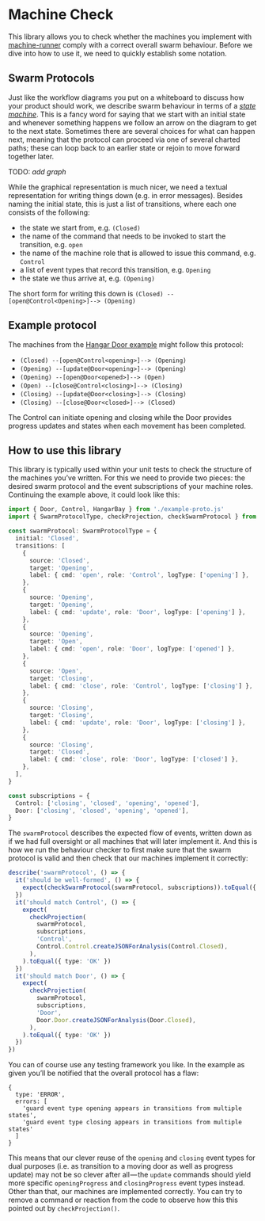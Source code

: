 # Machine Check

This library allows you to check whether the machines you implement with [machine-runner](https://www.npmjs.com/package/@actyx/machine-runner) comply with a correct overall swarm behaviour.
Before we dive into how to use it, we need to quickly establish some notation.

## Swarm Protocols

Just like the workflow diagrams you put on a whiteboard to discuss how your product should work, we describe swarm behaviour in terms of a [_state machine_](https://en.wikipedia.org/wiki/Finite-state_machine).
This is a fancy word for saying that we start with an initial state and whenever something happens we follow an arrow on the diagram to get to the next state.
Sometimes there are several choices for what can happen next, meaning that the protocol can proceed via one of several charted paths; these can loop back to an earlier state or rejoin to move forward together later.

TODO: _add graph_

While the graphical representation is much nicer, we need a textual representation for writing things down (e.g. in error messages).
Besides naming the initial state, this is just a list of transitions, where each one consists of the following:

- the state we start from, e.g. `(Closed)`
- the name of the command that needs to be invoked to start the transition, e.g. `open`
- the name of the machine role that is allowed to issue this command, e.g. `Control`
- a list of event types that record this transition, e.g. `Opening`
- the state we thus arrive at, e.g. `(Opening)`

The short form for writing this down is `(Closed) --[open@Control<Opening>]--> (Opening)`

## Example protocol

The machines from the [Hangar Door example](../machine-runner/README.md#example-usage) might follow this protocol:

- `(Closed) --[open@Control<opening>]--> (Opening)`
- `(Opening) --[update@Door<opening>]--> (Opening)`
- `(Opening) --[open@Door<opened>]--> (Open)`
- `(Open) --[close@Control<closing>]--> (Closing)`
- `(Closing) --[update@Door<closing>]--> (Closing)`
- `(Closing) --[close@Door<closed>]--> (Closed)`

The Control can initiate opening and closing while the Door provides progress updates and states when each movement has been completed.

## How to use this library

This library is typically used within your unit tests to check the structure of the machines you’ve written.
For this we need to provide two pieces: the desired swarm protocol and the event subscriptions of your machine roles.
Continuing the example above, it could look like this:

```ts
import { Door, Control, HangarBay } from './example-proto.js'
import { SwarmProtocolType, checkProjection, checkSwarmProtocol } from '@actyx/machine-check'

const swarmProtocol: SwarmProtocolType = {
  initial: 'Closed',
  transitions: [
    {
      source: 'Closed',
      target: 'Opening',
      label: { cmd: 'open', role: 'Control', logType: ['opening'] },
    },
    {
      source: 'Opening',
      target: 'Opening',
      label: { cmd: 'update', role: 'Door', logType: ['opening'] },
    },
    {
      source: 'Opening',
      target: 'Open',
      label: { cmd: 'open', role: 'Door', logType: ['opened'] },
    },
    {
      source: 'Open',
      target: 'Closing',
      label: { cmd: 'close', role: 'Control', logType: ['closing'] },
    },
    {
      source: 'Closing',
      target: 'Closing',
      label: { cmd: 'update', role: 'Door', logType: ['closing'] },
    },
    {
      source: 'Closing',
      target: 'Closed',
      label: { cmd: 'close', role: 'Door', logType: ['closed'] },
    },
  ],
}

const subscriptions = {
  Control: ['closing', 'closed', 'opening', 'opened'],
  Door: ['closing', 'closed', 'opening', 'opened'],
}
```

The `swarmProtocol` describes the expected flow of events, written down as if we had full oversight or all machines that will later implement it.
And this is how we run the behaviour checker to first make sure that the swarm protocol is valid and then check that our machines implement it correctly:

```ts
describe('swarmProtocol', () => {
  it('should be well-formed', () => {
    expect(checkSwarmProtocol(swarmProtocol, subscriptions)).toEqual({ type: 'OK' })
  })
  it('should match Control', () => {
    expect(
      checkProjection(
        swarmProtocol,
        subscriptions,
        'Control',
        Control.Control.createJSONForAnalysis(Control.Closed),
      ),
    ).toEqual({ type: 'OK' })
  })
  it('should match Door', () => {
    expect(
      checkProjection(
        swarmProtocol,
        subscriptions,
        'Door',
        Door.Door.createJSONForAnalysis(Door.Closed),
      ),
    ).toEqual({ type: 'OK' })
  })
})
```

You can of course use any testing framework you like.
In the example as given you’ll be notified that the overall protocol has a flaw:

```text
{
  type: 'ERROR',
  errors: [
    'guard event type opening appears in transitions from multiple states',
    'guard event type closing appears in transitions from multiple states'
  ]
}
```

This means that our clever reuse of the `opening` and `closing` event types for dual purposes (i.e. as transition to a moving door as well as progress update) may not be so clever after all — the `update` commands should yield more specific `openingProgress` and `closingProgress` event types instead.
Other than that, our machines are implemented correctly.
You can try to remove a command or reaction from the code to observe how this this pointed out by `checkProjection()`.
